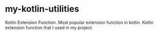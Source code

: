 # my-kotlin-utilities
Kotlin Extension Function. Most popular extension function in kotlin. Kotlin extension function that I used in my project.

